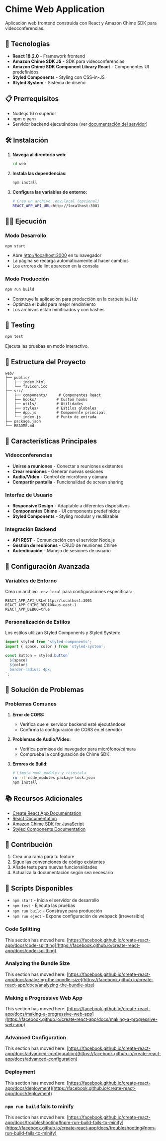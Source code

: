 # Chime Web Application

Aplicación web frontend construida con React y Amazon Chime SDK para videoconferencias.

## 🚀 Tecnologías

- **React 18.2.0** - Framework frontend
- **Amazon Chime SDK JS** - SDK para videoconferencias
- **Amazon Chime SDK Component Library React** - Componentes UI predefinidos
- **Styled Components** - Styling con CSS-in-JS
- **Styled System** - Sistema de diseño

## 📋 Prerrequisitos

- Node.js 16 o superior
- npm o yarn
- Servidor backend ejecutándose (ver [documentación del servidor](../server/README.md))

## 🛠️ Instalación

1. **Navega al directorio web:**
   ```bash
   cd web
   ```

2. **Instala las dependencias:**
   ```bash
   npm install
   ```

3. **Configura las variables de entorno:**
   ```bash
   # Crea un archivo .env.local (opcional)
   REACT_APP_API_URL=http://localhost:3001
   ```

## 🏃‍♂️ Ejecución

### Modo Desarrollo
```bash
npm start
```
- Abre [http://localhost:3000](http://localhost:3000) en tu navegador
- La página se recarga automáticamente al hacer cambios
- Los errores de lint aparecen en la consola

### Modo Producción
```bash
npm run build
```
- Construye la aplicación para producción en la carpeta `build/`
- Optimiza el build para mejor rendimiento
- Los archivos están minificados y con hashes

## 🧪 Testing

```bash
npm test
```
Ejecuta las pruebas en modo interactivo.

## 📁 Estructura del Proyecto

```
web/
├── public/
│   ├── index.html
│   └── favicon.ico
├── src/
│   ├── components/     # Componentes React
│   ├── hooks/         # Custom hooks
│   ├── utils/         # Utilidades
│   ├── styles/        # Estilos globales
│   ├── App.js         # Componente principal
│   └── index.js       # Punto de entrada
├── package.json
└── README.md
```

## 🎯 Características Principales

### Videoconferencias
- **Unirse a reuniones** - Conectar a reuniones existentes
- **Crear reuniones** - Generar nuevas sesiones
- **Audio/Video** - Control de micrófono y cámara
- **Compartir pantalla** - Funcionalidad de screen sharing

### Interfaz de Usuario
- **Responsive Design** - Adaptable a diferentes dispositivos
- **Componentes Chime** - UI components predefinidos
- **Styled Components** - Styling modular y reutilizable

### Integración Backend
- **API REST** - Comunicación con el servidor Node.js
- **Gestión de reuniones** - CRUD de reuniones Chime
- **Autenticación** - Manejo de sesiones de usuario

## 🔧 Configuración Avanzada

### Variables de Entorno
Crea un archivo `.env.local` para configuraciones específicas:

```env
REACT_APP_API_URL=http://localhost:3001
REACT_APP_CHIME_REGION=us-east-1
REACT_APP_DEBUG=true
```

### Personalización de Estilos
Los estilos utilizan Styled Components y Styled System:

```jsx
import styled from 'styled-components';
import { space, color } from 'styled-system';

const Button = styled.button`
  ${space}
  ${color}
  border-radius: 4px;
`;
```

## 🐛 Solución de Problemas

### Problemas Comunes

1. **Error de CORS:**
   - Verifica que el servidor backend esté ejecutándose
   - Confirma la configuración de CORS en el servidor

2. **Problemas de Audio/Video:**
   - Verifica permisos del navegador para micrófono/cámara
   - Comprueba la configuración de Chime SDK

3. **Errores de Build:**
   ```bash
   # Limpia node_modules y reinstala
   rm -rf node_modules package-lock.json
   npm install
   ```

## 📚 Recursos Adicionales

- [Create React App Documentation](https://facebook.github.io/create-react-app/docs/getting-started)
- [React Documentation](https://reactjs.org/)
- [Amazon Chime SDK for JavaScript](https://aws.github.io/amazon-chime-sdk-js/)
- [Styled Components Documentation](https://styled-components.com/)

## 🤝 Contribución

1. Crea una rama para tu feature
2. Sigue las convenciones de código existentes
3. Añade tests para nuevas funcionalidades
4. Actualiza la documentación según sea necesario

## 📄 Scripts Disponibles

- `npm start` - Inicia el servidor de desarrollo
- `npm test` - Ejecuta las pruebas
- `npm run build` - Construye para producción
- `npm run eject` - Expone configuración de webpack (irreversible)

### Code Splitting

This section has moved here: [https://facebook.github.io/create-react-app/docs/code-splitting](https://facebook.github.io/create-react-app/docs/code-splitting)

### Analyzing the Bundle Size

This section has moved here: [https://facebook.github.io/create-react-app/docs/analyzing-the-bundle-size](https://facebook.github.io/create-react-app/docs/analyzing-the-bundle-size)

### Making a Progressive Web App

This section has moved here: [https://facebook.github.io/create-react-app/docs/making-a-progressive-web-app](https://facebook.github.io/create-react-app/docs/making-a-progressive-web-app)

### Advanced Configuration

This section has moved here: [https://facebook.github.io/create-react-app/docs/advanced-configuration](https://facebook.github.io/create-react-app/docs/advanced-configuration)

### Deployment

This section has moved here: [https://facebook.github.io/create-react-app/docs/deployment](https://facebook.github.io/create-react-app/docs/deployment)

### `npm run build` fails to minify

This section has moved here: [https://facebook.github.io/create-react-app/docs/troubleshooting#npm-run-build-fails-to-minify](https://facebook.github.io/create-react-app/docs/troubleshooting#npm-run-build-fails-to-minify)
